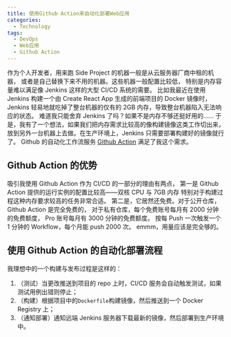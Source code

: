 ```yaml
---
title: 使用Github Action来自动化部署Web应用
categories:
  - Technology
tags:
  - DevOps
  - Web应用
  - Github Action
---
```


作为个人开发者，用来跑 Side Project 的机器一般是从云服务器厂商中租的机器，
或者是自己替换下来不用的机器。这些机器一般配置比较低，
特别是内存容量难以满足像 Jenkins 这样的大型 CI/CD 系统的需要。
比如我最近在使用 Jenkins 构建一个由 Create React App 生成的前端项目的 Docker 镜像时，
Jenkins 轻易地就吃掉了整台机器的仅有的 2GB 内存，导致整台机器陷入无法响应的状态。
难道我只能舍弃 Jenkins 了吗？如果不是内存不够还挺好用的......
于是，我有了一个想法，如果我们把内存需求比较高的像构建镜像这类工作切出来，
放到另外一台机器上去做。在生产环境上，Jenkins 只需要部署构建好的镜像就行了。
Github 的自动化工作流服务 [Github Action](https://github.com/features/actions) 满足了我这个需求。

<!--more-->

## Github Action 的优势

吸引我使用 Github Action 作为 CI/CD 的一部分的理由有两点，
第一是 Github Action 提供的运行实例的配置比较高——双核 CPU 与 7GB 内存
特别对于构建过程这种内存要求较高的任务非常合适。
第二是，它居然还免费。对于公开仓库，Github Action 是完全免费的，
对于私有仓库，每个免费账号每月有 2000 分钟的免费额度，
Pro 账号每月有 3000 分钟的免费额度。
按每 Push 一次触发一个 1 分钟的 Workflow，每个月能 push 2000 次。
emmm，用量应该是完全够的。

## 使用 Github Action 的自动化部署流程

我理想中的一个构建与发布过程是这样的：

1. （测试）当更改推送到项目的 repo 上时，CI/CD 服务会自动触发测试，如果测试用例出错则停止；
2. （构建）根据项目中的`Dockerfile`构建镜像，然后推送到一个 Docker Registry 上；
3. （通知部署）通知远端 Jenkins 服务器下载最新的镜像，然后部署到生产环境中。
